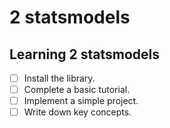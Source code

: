# 2 statsmodels

## Learning 2 statsmodels
- [ ] Install the library.
- [ ] Complete a basic tutorial.
- [ ] Implement a simple project.
- [ ] Write down key concepts.
